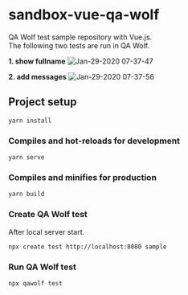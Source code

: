 # sandbox-vue-qa-wolf
QA Wolf test sample repository with Vue.js.  
The following two tests are run in QA Wolf.

**1. show fullname**
![Jan-29-2020 07-37-47](https://user-images.githubusercontent.com/11070996/73428011-63a4bb00-437b-11ea-964f-304a51ec652a.gif)

**2. add messages**
![Jan-29-2020 07-37-56](https://user-images.githubusercontent.com/11070996/73428010-630c2480-437b-11ea-98cb-c9b8ef4bfa51.gif)

## Project setup
```
yarn install
```

### Compiles and hot-reloads for development
```
yarn serve
```

### Compiles and minifies for production
```
yarn build
```

### Create QA Wolf test
After local server start.

```
npx create test http://localhost:8080 sample
```

### Run QA Wolf test

```
npx qawolf test
```
